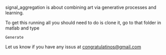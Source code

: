 signal_aggregation is about combining art via generative processes and learning.

To get this running all you should need to do is clone it, go to that folder in matlab and type

```
Generate
```

Let us know if you have any issus at congratulatinos@gmail.com
